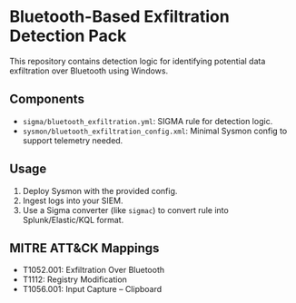 # Bluetooth-Based Exfiltration Detection Pack

This repository contains detection logic for identifying potential data exfiltration over Bluetooth using Windows.

## Components

- `sigma/bluetooth_exfiltration.yml`: SIGMA rule for detection logic.
- `sysmon/bluetooth_exfiltration_config.xml`: Minimal Sysmon config to support telemetry needed.

## Usage

1. Deploy Sysmon with the provided config.
2. Ingest logs into your SIEM.
3. Use a Sigma converter (like `sigmac`) to convert rule into Splunk/Elastic/KQL format.

## MITRE ATT&CK Mappings
- T1052.001: Exfiltration Over Bluetooth
- T1112: Registry Modification
- T1056.001: Input Capture – Clipboard
